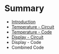 # Summary

* [Introduction](README.md)
* [Temperature - Circuit](temperature-circuit.md)
* [Temperature - Code](temperature-code.md)
* [Display - Circuit](display.md)
* Display - Code
* Combined Code

